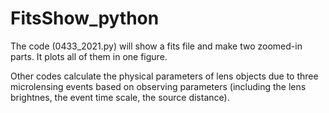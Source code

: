 # FitsShow_python


The code (0433_2021.py) will show a fits file and make two zoomed-in parts.  It plots all of them in one figure.  

Other codes calculate the physical parameters of lens objects due to three microlensing events based on observing parameters (including the lens  brightnes, the event time scale, the source distance).  
